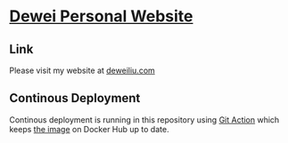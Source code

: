 # [Dewei Personal Website](http://deweiliu.com)

## Link
Please visit my website at [deweiliu.com](https://deweiliu.com/)

## Continous Deployment
Continous deployment is running in this repository using [Git Action](.github/workflows/docker.yml) which keeps [the image](https://hub.docker.com/repository/docker/deweiliu/my-website) on Docker Hub up to date.